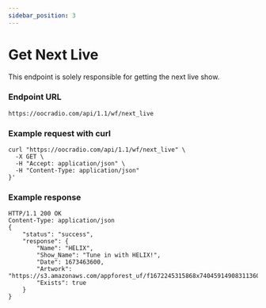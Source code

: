 ```yaml
---
sidebar_position: 3
---
```


# Get Next Live
This endpoint is solely responsible for getting the next live show.

### Endpoint URL
```
https://oocradio.com/api/1.1/wf/next_live
```

### Example request with curl

```
curl "https://oocradio.com/api/1.1/wf/next_live" \
  -X GET \
  -H "Accept: application/json" \
  -H "Content-Type: application/json"
}'
```

### Example response

```
HTTP/1.1 200 OK
Content-Type: application/json
{
    "status": "success",
    "response": {
        "Name": "HELIX",
        "Show_Name": "Tune in with HELIX!",
        "Date": 1673463600,
        "Artwork": "https://s3.amazonaws.com/appforest_uf/f1672245315868x740459149083113600/Mario.png",
        "Exists": true
    }
}
```